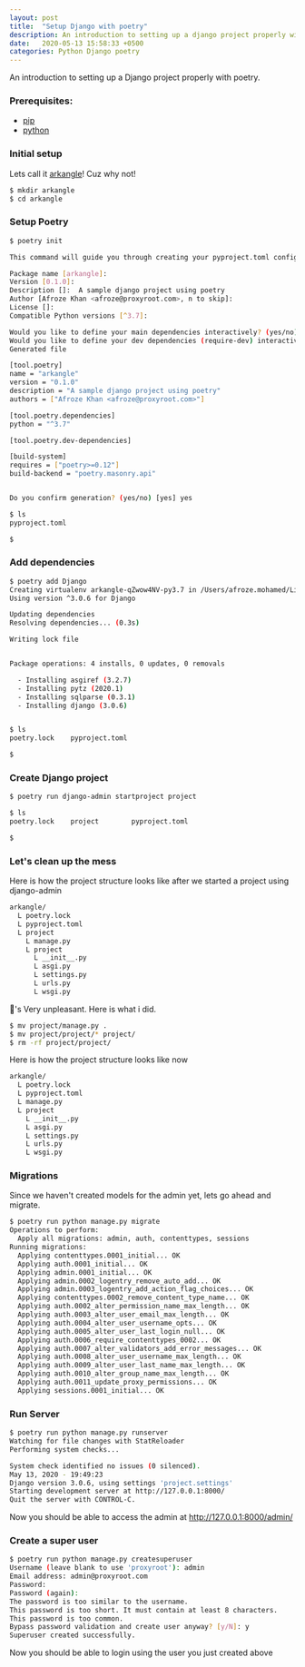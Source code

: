 ```yaml
---
layout: post
title:  "Setup Django with poetry"
description: An introduction to setting up a django project properly with poetry.
date:   2020-05-13 15:58:33 +0500
categories: Python Django poetry
---
```


An introduction to setting up a Django project properly with poetry.

### Prerequisites:

- [pip](https://pip.pypa.io/en/stable/installing/)
- [python](https://www.python.org/downloads/)

### Initial setup

Lets call it [arkangle](https://github.com/proxyroot/arkangle)! Cuz why not!

```bash
$ mkdir arkangle
$ cd arkangle
```

### Setup Poetry

```bash
$ poetry init

This command will guide you through creating your pyproject.toml config.

Package name [arkangle]:  
Version [0.1.0]:  
Description []:  A sample django project using poetry
Author [Afroze Khan <afroze@proxyroot.com>, n to skip]:  
License []:  
Compatible Python versions [^3.7]:  

Would you like to define your main dependencies interactively? (yes/no) [yes] no
Would you like to define your dev dependencies (require-dev) interactively (yes/no) [yes] no
Generated file

[tool.poetry]
name = "arkangle"
version = "0.1.0"
description = "A sample django project using poetry"
authors = ["Afroze Khan <afroze@proxyroot.com>"]

[tool.poetry.dependencies]
python = "^3.7"

[tool.poetry.dev-dependencies]

[build-system]
requires = ["poetry>=0.12"]
build-backend = "poetry.masonry.api"


Do you confirm generation? (yes/no) [yes] yes

$ ls
pyproject.toml

$
```

### Add dependencies

```bash
$ poetry add Django
Creating virtualenv arkangle-qZwow4NV-py3.7 in /Users/afroze.mohamed/Library/Caches/pypoetry/virtualenvs
Using version ^3.0.6 for Django

Updating dependencies
Resolving dependencies... (0.3s)

Writing lock file


Package operations: 4 installs, 0 updates, 0 removals

  - Installing asgiref (3.2.7)
  - Installing pytz (2020.1)
  - Installing sqlparse (0.3.1)
  - Installing django (3.0.6)


$ ls
poetry.lock    pyproject.toml

$
```


### Create Django project

```bash
$ poetry run django-admin startproject project

$ ls
poetry.lock    project        pyproject.toml

$
```

### Let's clean up the mess

Here is how the project structure looks like after we started a project using django-admin

```bash
arkangle/
  L poetry.lock
  L pyproject.toml
  L project
    L manage.py
    L project
      L __init__.py
      L asgi.py
      L settings.py
      L urls.py
      L wsgi.py
```

:eyes:'s Very unpleasant. Here is what i did.

```bash
$ mv project/manage.py .
$ mv project/project/* project/
$ rm -rf project/project/
```

Here is how the project structure looks like now

```bash
arkangle/
  L poetry.lock
  L pyproject.toml
  L manage.py
  L project
    L __init__.py
    L asgi.py
    L settings.py
    L urls.py
    L wsgi.py
```

### Migrations

Since we haven't created models for the admin yet, lets go ahead and migrate.

```bash
$ poetry run python manage.py migrate
Operations to perform:
  Apply all migrations: admin, auth, contenttypes, sessions
Running migrations:
  Applying contenttypes.0001_initial... OK
  Applying auth.0001_initial... OK
  Applying admin.0001_initial... OK
  Applying admin.0002_logentry_remove_auto_add... OK
  Applying admin.0003_logentry_add_action_flag_choices... OK
  Applying contenttypes.0002_remove_content_type_name... OK
  Applying auth.0002_alter_permission_name_max_length... OK
  Applying auth.0003_alter_user_email_max_length... OK
  Applying auth.0004_alter_user_username_opts... OK
  Applying auth.0005_alter_user_last_login_null... OK
  Applying auth.0006_require_contenttypes_0002... OK
  Applying auth.0007_alter_validators_add_error_messages... OK
  Applying auth.0008_alter_user_username_max_length... OK
  Applying auth.0009_alter_user_last_name_max_length... OK
  Applying auth.0010_alter_group_name_max_length... OK
  Applying auth.0011_update_proxy_permissions... OK
  Applying sessions.0001_initial... OK
```

### Run Server
```bash
$ poetry run python manage.py runserver
Watching for file changes with StatReloader
Performing system checks...

System check identified no issues (0 silenced).
May 13, 2020 - 19:49:23
Django version 3.0.6, using settings 'project.settings'
Starting development server at http://127.0.0.1:8000/
Quit the server with CONTROL-C.

```

Now you should be able to access the admin at http://127.0.0.1:8000/admin/

### Create a super user

```bash
$ poetry run python manage.py createsuperuser
Username (leave blank to use 'proxyroot'): admin
Email address: admin@proxyroot.com
Password:
Password (again):
The password is too similar to the username.
This password is too short. It must contain at least 8 characters.
This password is too common.
Bypass password validation and create user anyway? [y/N]: y
Superuser created successfully.
```

Now you should be able to login using the user you just created above
